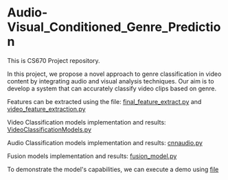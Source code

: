 # Audio-Visual_Conditioned_Genre_Prediction
This is CS670 Project repository.

In this project, we propose a novel approach to genre classification in video content by integrating audio and visual analysis techniques. Our aim is to develop a system that can accurately classify video clips based on genre. 

Features can be extracted using the file: [final_feature_extract.py](final_feature_extract.py) and [video_feature_extraction.py](video_feature_extraction.py) 

Video Classification models implementation and results: [VideoClassificationModels.py](VideoClassificationModels.py)

Audio Classification models implementation and results: [cnnaudio.py](cnnaudio.py)

Fusion models implementation and results: [fusion_model.py](fusion_model.py)

To demonstrate the model's capabilities, we can execute a demo using [file](CS670_test.ipynb)
